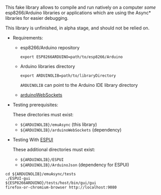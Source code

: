 
This fake library allows to compile and run natively on a computer *some*
esp8266/Arduino libraries or applications which are using the Async*
libraries for easier debugging.

This library is unfinished, in alpha stage, and should not be relied on.

- Requirements:

  - esp8266/Arduino repository

    `export ESP8266ARDUINO=path/to/esp8266/Arduino`

  - Arduino libraries directory

    `export ARDUINOLIB=path/to/libraryDirectory`

    `ARDUINOLIB` can point to the Arduino IDE library directory

  - [arduinoWebSockets](https://github.com/Links2004/arduinoWebSockets)

- Testing prerequisites:

  These directories must exist:
    - `${ARDUINOLIB}/emuAsync` (this library)
    - `${ARDUINOLIB}/arduinoWebSockets` (dependency)

- Testing With [ESPUI](https://github.com/s00500/ESPUI)

  These additional directories must exist:
  - `${ARDUINOLIB}/ESPUI`
  - `${ARDUINOLIB}/ArduinoJson` (dependency for ESPUI)

```
cd ${ARDUINOLIB}/emuAsync/tests
./ESPUI-gui
${ESP8266ARDUINO}/tests/host/bin/gui/gui
firefox-or-chromium-browser http://localhost:9080
```
